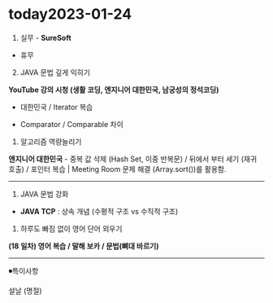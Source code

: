 # today2023-01-24
1. 실무 - **SureSoft**

- 휴무

 2.  JAVA 문법 깊게 익히기

 **YouTube 강의 시청 (생활 코딩, 엔지니어 대한민국, 남궁성의 정석코딩)**

 - 대한민국 / Iterator 복습

 - Comparator / Comparable 차이   

1. 알고리즘 역량늘리기

**엔지니어 대한민국** - 중복 값 삭제 (Hash Set, 이중 반복문) / 뒤에서 부터 세기 (재귀 호출) 
/ 포인터 복습 | Meeting Room 문제 해결 (Array.sort())를 활용함.
****

1. JAVA 문법 강화

 - **JAVA TCP** : 상속 개념 (수평적 구조 vs 수직적 구조)

1.  하루도 빠짐 없이 영어 단어 외우기

 **(18 일차) 영어 복습 / 말해 보카 / 문법(뼈대 바르기)**

---

◾특이사항

설날 (명절)

